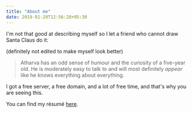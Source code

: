 ```yaml
---
title: "About me"
date: 2019-01-20T12:56:28+05:30
---
```


I'm not that good at describing myself so I let a friend who cannot draw Santa Claus do it:

(definitely not edited to make myself look better)

> Atharva has an odd sense of humour and the curiosity of a five-year old. He is moderately easy to talk to and will most definitely *appear* like he knows everything about everything.

I got a free server, a free domain, and a lot of free time, and that's why you are seeing this.

You can find my résumé [here](/resume.pdf).

